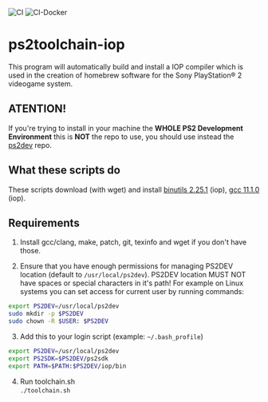 ![CI](https://github.com/ps2dev/ps2toolchain-iop/workflows/CI/badge.svg)
![CI-Docker](https://github.com/ps2dev/ps2toolchain-iop/workflows/CI-Docker/badge.svg)

# ps2toolchain-iop

This program will automatically build and install a IOP compiler which is used in the creation of homebrew software for the Sony PlayStation® 2 videogame system.
## **ATENTION!**

If you're trying to install in your machine the **WHOLE PS2 Development Environment** this is **NOT** the repo to use, you should use instead the [ps2dev](https://github.com/ps2dev/ps2dev "ps2dev") repo.

## What these scripts do

These scripts download (with wget) and install [binutils 2.25.1](http://www.gnu.org/software/binutils/ "binutils") (iop), [gcc 11.1.0](https://gcc.gnu.org/ "gcc") (iop).

## Requirements

1. Install gcc/clang, make, patch, git, texinfo and wget if you don't have those.

2. Ensure that you have enough permissions for managing PS2DEV location (default to `/usr/local/ps2dev`). PS2DEV location MUST NOT have spaces or special characters in it's path! For example on Linux systems you can set access for current user by running commands:
```bash
export PS2DEV=/usr/local/ps2dev
sudo mkdir -p $PS2DEV
sudo chown -R $USER: $PS2DEV
```

3. Add this to your login script (example: `~/.bash_profile`)  
```bash
export PS2DEV=/usr/local/ps2dev
export PS2SDK=$PS2DEV/ps2sdk
export PATH=$PATH:$PS2DEV/iop/bin
```

4. Run toolchain.sh  
`./toolchain.sh`